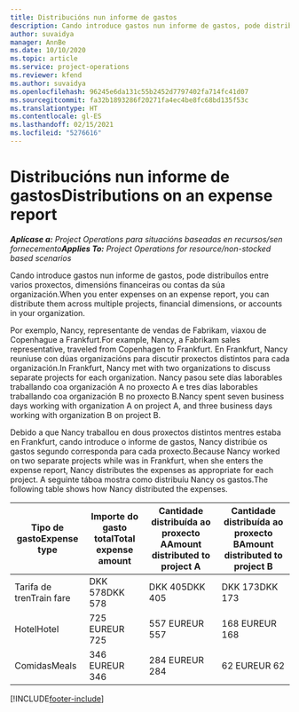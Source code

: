 ```yaml
---
title: Distribucións nun informe de gastos
description: Cando introduce gastos nun informe de gastos, pode distribuílos entre varios proxectos, entidades legais ou contas da súa organización.
author: suvaidya
manager: AnnBe
ms.date: 10/10/2020
ms.topic: article
ms.service: project-operations
ms.reviewer: kfend
ms.author: suvaidya
ms.openlocfilehash: 96245e6da131c55b2452d7797402fa714fc41d07
ms.sourcegitcommit: fa32b1893286f20271fa4ec4be8fc68bd135f53c
ms.translationtype: HT
ms.contentlocale: gl-ES
ms.lasthandoff: 02/15/2021
ms.locfileid: "5276616"
---
```

# <a name="distributions-on-an-expense-report"></a><span data-ttu-id="b30b6-103">Distribucións nun informe de gastos</span><span class="sxs-lookup"><span data-stu-id="b30b6-103">Distributions on an expense report</span></span>

<span data-ttu-id="b30b6-104">_**Aplícase a:** Project Operations para situacións baseadas en recursos/sen fornecemento_</span><span class="sxs-lookup"><span data-stu-id="b30b6-104">_**Applies To:** Project Operations for resource/non-stocked based scenarios_</span></span>

<span data-ttu-id="b30b6-105">Cando introduce gastos nun informe de gastos, pode distribuílos entre varios proxectos, dimensións financeiras ou contas da súa organización.</span><span class="sxs-lookup"><span data-stu-id="b30b6-105">When you enter expenses on an expense report, you can distribute them across multiple projects, financial dimensions, or accounts in your organization.</span></span>

<span data-ttu-id="b30b6-106">Por exemplo, Nancy, representante de vendas de Fabrikam, viaxou de Copenhague a Frankfurt.</span><span class="sxs-lookup"><span data-stu-id="b30b6-106">For example, Nancy, a Fabrikam sales representative, traveled from Copenhagen to Frankfurt.</span></span> <span data-ttu-id="b30b6-107">En Frankfurt, Nancy reuniuse con dúas organizacións para discutir proxectos distintos para cada organización.</span><span class="sxs-lookup"><span data-stu-id="b30b6-107">In Frankfurt, Nancy met with two organizations to discuss separate projects for each organization.</span></span> <span data-ttu-id="b30b6-108">Nancy pasou sete días laborables traballando coa organización A no proxecto A e tres días laborables traballando coa organización B no proxecto B.</span><span class="sxs-lookup"><span data-stu-id="b30b6-108">Nancy spent seven business days working with organization A on project A, and three business days working with organization B on project B.</span></span>

<span data-ttu-id="b30b6-109">Debido a que Nancy traballou en dous proxectos distintos mentres estaba en Frankfurt, cando introduce o informe de gastos, Nancy distribúe os gastos segundo corresponda para cada proxecto.</span><span class="sxs-lookup"><span data-stu-id="b30b6-109">Because Nancy worked on two separate projects while was in Frankfurt, when she enters the expense report, Nancy distributes the expenses as appropriate for each project.</span></span> <span data-ttu-id="b30b6-110">A seguinte táboa mostra como distribuíu Nancy os gastos.</span><span class="sxs-lookup"><span data-stu-id="b30b6-110">The following table shows how Nancy distributed the expenses.</span></span>

| <span data-ttu-id="b30b6-111">Tipo de gasto</span><span class="sxs-lookup"><span data-stu-id="b30b6-111">Expense type</span></span> | <span data-ttu-id="b30b6-112">Importe do gasto total</span><span class="sxs-lookup"><span data-stu-id="b30b6-112">Total expense amount</span></span> | <span data-ttu-id="b30b6-113">Cantidade distribuída ao proxecto A</span><span class="sxs-lookup"><span data-stu-id="b30b6-113">Amount distributed to project A</span></span> | <span data-ttu-id="b30b6-114">Cantidade distribuída ao proxecto B</span><span class="sxs-lookup"><span data-stu-id="b30b6-114">Amount distributed to project B</span></span> |
|--------------|----------------------|---------------------------------|---------------------------------|
| <span data-ttu-id="b30b6-115">Tarifa de tren</span><span class="sxs-lookup"><span data-stu-id="b30b6-115">Train fare</span></span>   | <span data-ttu-id="b30b6-116">DKK 578</span><span class="sxs-lookup"><span data-stu-id="b30b6-116">DKK 578</span></span>              | <span data-ttu-id="b30b6-117">DKK 405</span><span class="sxs-lookup"><span data-stu-id="b30b6-117">DKK 405</span></span>                         | <span data-ttu-id="b30b6-118">DKK 173</span><span class="sxs-lookup"><span data-stu-id="b30b6-118">DKK 173</span></span>                         |
| <span data-ttu-id="b30b6-119">Hotel</span><span class="sxs-lookup"><span data-stu-id="b30b6-119">Hotel</span></span>        | <span data-ttu-id="b30b6-120">725 EUR</span><span class="sxs-lookup"><span data-stu-id="b30b6-120">EUR 725</span></span>              | <span data-ttu-id="b30b6-121">557 EUR</span><span class="sxs-lookup"><span data-stu-id="b30b6-121">EUR 557</span></span>                         | <span data-ttu-id="b30b6-122">168 EUR</span><span class="sxs-lookup"><span data-stu-id="b30b6-122">EUR 168</span></span>                         |
| <span data-ttu-id="b30b6-123">Comidas</span><span class="sxs-lookup"><span data-stu-id="b30b6-123">Meals</span></span>        | <span data-ttu-id="b30b6-124">346 EUR</span><span class="sxs-lookup"><span data-stu-id="b30b6-124">EUR 346</span></span>              | <span data-ttu-id="b30b6-125">284 EUR</span><span class="sxs-lookup"><span data-stu-id="b30b6-125">EUR 284</span></span>                         | <span data-ttu-id="b30b6-126">62 EUR</span><span class="sxs-lookup"><span data-stu-id="b30b6-126">EUR 62</span></span>                          |


[!INCLUDE[footer-include](../includes/footer-banner.md)]